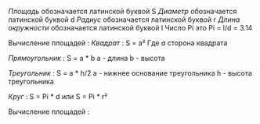 *Площадь* обозначается латинской буквой S 
*Диаметр* обозначается латинской буквой d
*Радиус* обозначается латинской буквой r
*Длина окружности* обозначается латинской буквой l
Число Pi это Pi = l/d = 3.14

Вычисление площадей :
*Квадрат* :
S = a²
Где *a* сторона квадрата

*Прямоугольник* :
S = a * b
a - длина
b - высота

*Треугольник* : 
S = a * h/2
a - нижнее основание треугольника
h - высота треугольника

*Круг* :
S = Pi * d
или
S = Pi * r²

Вычисление площадей :
